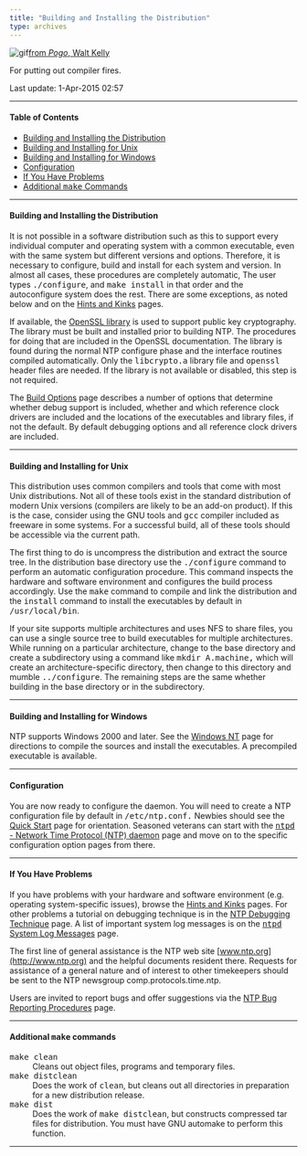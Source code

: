 ```yaml
---
title: "Building and Installing the Distribution"
type: archives
---
```


![gif](/archives/pic/beaver.gif)[from _Pogo_, Walt Kelly](http://www.eecis.udel.edu/%7emills/pictures.html)

For putting out compiler fires.

Last update: 1-Apr-2015 02:57

* * *

#### Table of Contents

*   [Building and Installing the Distribution](/archives/4.2.8-series/build/#building-and-installing-the-distribution)
*   [Building and Installing for Unix](/archives/4.2.8-series/build/#building-and-installing-for-unix)
*   [Building and Installing for Windows](/archives/4.2.8-series/build/#building-and-installing-for-windows)
*   [Configuration](/archives/4.2.8-series/build/#configuration)
*   [If You Have Problems](/archives/4.2.8-series/build/#if-you-have-problems)
*   [Additional <tt>make</tt> Commands](/archives/4.2.8-series/build/#additional-ttmakett-commands)

* * *

#### Building and Installing the Distribution

It is not possible in a software distribution such as this to support every individual computer and operating system with a common executable, even with the same system but different versions and options. Therefore, it is necessary to configure, build and install for each system and version. In almost all cases, these procedures are completely automatic, The user types <tt>./configure</tt>, and <tt>make install</tt> in that order and the autoconfigure system does the rest. There are some exceptions, as noted below and on the [Hints and Kinks](/archives/4.2.8-series/hints) pages.

If available, the [OpenSSL library](https://www.openssl.org) is used to support public key cryptography. The library must be built and installed prior to building NTP. The procedures for doing that are included in the OpenSSL documentation. The library is found during the normal NTP configure phase and the interface routines compiled automatically. Only the <tt>libcrypto.a</tt> library file and <tt>openssl</tt> header files are needed. If the library is not available or disabled, this step is not required.

The [Build Options](/archives/4.2.8-series/config) page describes a number of options that determine whether debug support is included, whether and which reference clock drivers are included and the locations of the executables and library files, if not the default. By default debugging options and all reference clock drivers are included.

* * *

#### Building and Installing for Unix

This distribution uses common compilers and tools that come with most Unix distributions. Not all of these tools exist in the standard distribution of modern Unix versions (compilers are likely to be an add-on product). If this is the case, consider using the GNU tools and <tt>gcc</tt> compiler included as freeware in some systems. For a successful build, all of these tools should be accessible via the current path.

The first thing to do is uncompress the distribution and extract the source tree. In the distribution base directory use the <tt>./configure</tt> command to perform an automatic configuration procedure. This command inspects the hardware and software environment and configures the build process accordingly. Use the <tt>make</tt> command to compile and link the distribution and the <tt>install</tt> command to install the executables by default in <tt>/usr/local/bin</tt>.

If your site supports multiple architectures and uses NFS to share files, you can use a single source tree to build executables for multiple architectures. While running on a particular architecture, change to the base directory and create a subdirectory using a command like <tt>mkdir A.machine,</tt> which will create an architecture-specific directory, then change to this directory and mumble <tt>../configure</tt>. The remaining steps are the same whether building in the base directory or in the subdirectory.

* * *

#### Building and Installing for Windows

NTP supports Windows 2000 and later. See the [Windows NT](/archives/hints/winnt) page for directions to compile the sources and install the executables. A precompiled executable is available.

* * *

#### Configuration

You are now ready to configure the daemon. You will need to create a NTP configuration file by default in <tt>/etc/ntp.conf.</tt> Newbies should see the [Quick Start](/archives/4.2.8-series/quick) page for orientation. Seasoned veterans can start with the [<tt>ntpd</tt> - Network Time Protocol (NTP) daemon](/archives/4.2.8-series/ntpd) page and move on to the specific configuration option pages from there.

* * *

#### If You Have Problems

If you have problems with your hardware and software environment (e.g. operating system-specific issues), browse the [Hints and Kinks](/archives/4.2.8-series/hints) pages. For other problems a tutorial on debugging technique is in the [NTP Debugging Technique](/archives/4.2.8-series/debug) page. A list of important system log messages is on the [<tt>ntpd</tt> System Log Messages](/archives/4.2.8-series/msyslog) page.

The first line of general assistance is the NTP web site [www.ntp.org](http://www.ntp.org) and the helpful documents resident there. Requests for assistance of a general nature and of interest to other timekeepers should be sent to the NTP newsgroup comp.protocols.time.ntp.

Users are invited to report bugs and offer suggestions via the [NTP Bug Reporting Procedures](/archives/4.2.8-series/bugs) page.

* * *

#### Additional <tt>make</tt> commands

<dl>

<dt><tt>make clean</tt></dt>

<dd>Cleans out object files, programs and temporary files.</dd>

<dt><tt>make distclean</tt></dt>

<dd>Does the work of <tt>clean</tt>, but cleans out all directories in preparation for a new distribution release.</dd>

<dt><tt>make dist</tt></dt>

<dd>Does the work of <tt>make distclean</tt>, but constructs compressed tar files for distribution. You must have GNU automake to perform this function.</dd>

</dl>

* * *